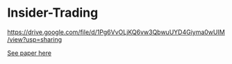 # Insider-Trading


https://drive.google.com/file/d/1Pg6VvOLjKQ6vw3QbwuUYD4Giyma0wUIM/view?usp=sharing

<p><a href="https://drive.google.com/file/d/1Pg6VvOLjKQ6vw3QbwuUYD4Giyma0wUIM/view?usp=sharing">See paper here</a></p>
